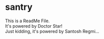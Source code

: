 # santry
This is a ReadMe File.
<br>
It's powered by Doctor Star!
<br>
Just kidding, it's powered by Santosh Regmi...
